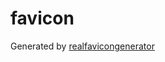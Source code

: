 # favicon

Generated by [realfavicongenerator](https://realfavicongenerator.net/favicon_result?file_id=p1dod6re2s135c1u001am4l91fg96#.XbjySmQzbLg)
